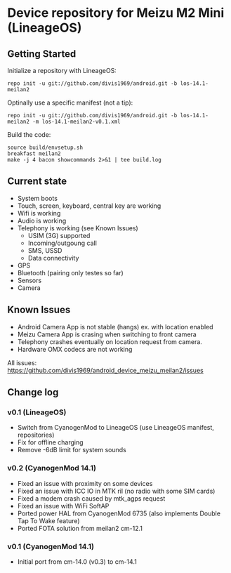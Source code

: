 Device repository for Meizu M2 Mini (LineageOS)
===========================

Getting Started
---------------

Initialize a repository with LineageOS:

    repo init -u git://github.com/divis1969/android.git -b los-14.1-meilan2

Optinally use a specific manifest (not a tip):

    repo init -u git://github.com/divis1969/android.git -b los-14.1-meilan2 -m los-14.1-meilan2-v0.1.xml

Build the code:

    source build/envsetup.sh
    breakfast meilan2
    make -j 4 bacon showcommands 2>&1 | tee build.log

Current state
-------------

- System boots
- Touch, screen, keyboard, central key are working
- Wifi is working
- Audio is working
- Telephony is working (see Known Issues)
    - USIM (3G) supported
    - Incoming/outgoung call
    - SMS, USSD
    - Data connectivity
- GPS
- Bluetooth (pairing only testes so far)
- Sensors
- Camera

Known Issues
-------------
- Android Camera App is not stable (hangs) ex. with location enabled
- Meizu Camera App is crasing when switching to front camera
- Telephony crashes eventually on location request from camera. 
- Hardware OMX codecs are not working

All issues: https://github.com/divis1969/android_device_meizu_meilan2/issues

Change log
----------

### v0.1 (LineageOS)
- Switch from CyanogenMod to LineageOS (use LineageOS manifest, repositories)
- Fix for offline charging
- Remove -6dB limit for system sounds

### v0.2 (CyanogenMod 14.1)
- Fixed an issue with proximity on some devices
- Fixed an issue with ICC IO in MTK ril (no radio with some SIM cards)
- Fixed a modem crash caused by mtk_agps request
- Fixed an issue with WiFi SoftAP
- Ported power HAL from CyanogenMod 6735 (also implements Double Tap To Wake feature)
- Ported FOTA solution from meilan2 cm-12.1

### v0.1 (CyanogenMod 14.1)
- Initial port from cm-14.0 (v0.3) to cm-14.1

